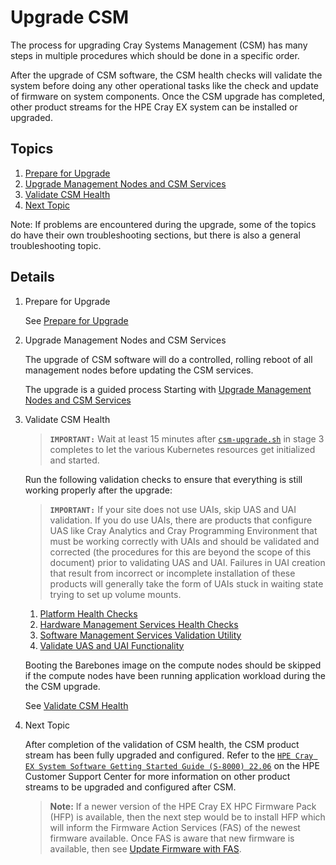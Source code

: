 # Upgrade CSM

The process for upgrading Cray Systems Management (CSM) has many steps in multiple procedures which should be done in a specific order.

After the upgrade of CSM software, the CSM health checks will validate the system before doing any other operational
tasks like the check and update of firmware on system components. Once the CSM upgrade has completed, other
product streams for the HPE Cray EX system can be installed or upgraded.

## Topics

1. [Prepare for Upgrade](#prepare_for_upgrade)
1. [Upgrade Management Nodes and CSM Services](#upgrade_management_nodes_csm_services)
1. [Validate CSM Health](#validate_csm_health)
1. [Next Topic](#next_topic)

Note: If problems are encountered during the upgrade, some of the topics do have their own troubleshooting
sections, but there is also a general troubleshooting topic.

## Details

<a name="prepare_for_upgrade"></a>

1. Prepare for Upgrade

    See [Prepare for Upgrade](prepare_for_upgrade.md)

   <a name="upgrade_management_nodes_csm_services"></a>

1. Upgrade Management Nodes and CSM Services

    The upgrade of CSM software will do a controlled, rolling reboot of all management nodes before updating the CSM services.

    The upgrade is a guided process Starting with [Upgrade Management Nodes and CSM Services](1.2/README.md)

    <a name="validate_csm_health"></a>

1. Validate CSM Health

     > **`IMPORTANT:`** Wait at least 15 minutes after
     > [`csm-upgrade.sh`](1.2/Stage_3.md) in stage 3 completes to let the various Kubernetes
     > resources get initialized and started.

     Run the following validation checks to ensure that everything is still working
     properly after the upgrade:

     > **`IMPORTANT:`** If your site does not use UAIs, skip UAS and UAI validation. If you do use
     > UAIs, there are products that configure UAS like Cray Analytics and Cray Programming Environment that
     > must be working correctly with UAIs and should be validated and corrected (the procedures for this are
     > beyond the scope of this document) prior to validating UAS and UAI. Failures in UAI creation that result
     > from incorrect or incomplete installation of these products will generally take the form of UAIs stuck in
     > waiting state trying to set up volume mounts.

     1. [Platform Health Checks](../operations/validate_csm_health.md#platform-health-checks)
     2. [Hardware Management Services Health Checks](../operations/validate_csm_health.md#hms-health-checks)
     3. [Software Management Services Validation Utility](../operations/validate_csm_health.md#sms-health-checks)
     4. [Validate UAS and UAI Functionality](../operations/validate_csm_health.md#uas-uai-validate)

     Booting the Barebones image on the compute nodes should be skipped if the compute nodes have been running
     application workload during the the CSM upgrade.

     See [Validate CSM Health](../operations/validate_csm_health.md)

    <a name="next_topic"></a>

1. Next Topic

    After completion of the validation of CSM health, the CSM product stream has been fully upgraded and configured.
    Refer to the [`HPE Cray EX System Software Getting Started Guide (S-8000) 22.06`](http://www.hpe.com/support/ex-gsg-042120221040)
    on the HPE Customer Support Center for more information on other product streams to be upgraded and configured after CSM.

    > **Note:** If a newer version of the HPE Cray EX HPC Firmware Pack (HFP) is available, then the next step
    would be to install HFP which will inform the Firmware Action Services (FAS) of the newest firmware
    available. Once FAS is aware that new firmware is available, then see
    [Update Firmware with FAS](../operations/firmware/Update_Firmware_with_FAS.md).
